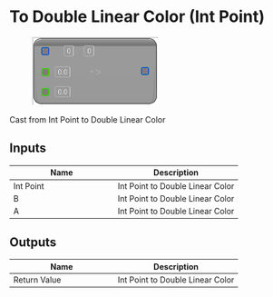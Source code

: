 # To Double Linear Color (Int Point)

<div align="left" data-full-width="false">

<figure><img src="To_Double_Linear_Color_(Int_Point).png" alt=""><figcaption></figcaption></figure>

</div>

Cast from Int Point to Double Linear Color

## Inputs

<table>
<thead><tr><th width="170">Name</th><th>Description</th></tr></thead>
<tbody>
<tr><td>Int Point</td><td>Int Point to Double Linear Color</td></tr>
<tr><td>B</td><td>Int Point to Double Linear Color</td></tr>
<tr><td>A</td><td>Int Point to Double Linear Color</td></tr>
</tbody>
</table>

## Outputs

<table>
<thead><tr><th width="170">Name</th><th>Description</th></tr></thead>
<tbody>
<tr><td>Return Value</td><td>Int Point to Double Linear Color</td></tr>
</tbody>
</table>